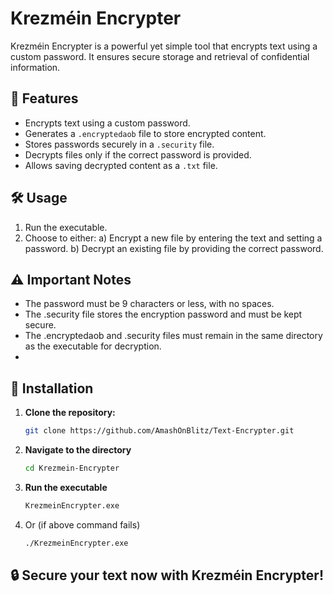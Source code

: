 # Krezméin Encrypter

Krezméin Encrypter is a powerful yet simple tool that encrypts text using a custom password. It ensures secure storage and retrieval of confidential information.

## 🚀 Features
- Encrypts text using a custom password.
- Generates a `.encryptedaob` file to store encrypted content.
- Stores passwords securely in a `.security` file.
- Decrypts files only if the correct password is provided.
- Allows saving decrypted content as a `.txt` file.

## 🛠 Usage
1. Run the executable.
2. Choose to either:
   a) Encrypt a new file by entering the text and setting a password.
   b) Decrypt an existing file by providing the correct password.

## ⚠️ Important Notes

- The password must be 9 characters or less, with no spaces.
- The .security file stores the encryption password and must be kept secure.
- The .encryptedaob and .security files must remain in the same directory as the executable for decryption.
- 

## 🔧 Installation
1. **Clone the repository:**
   ```sh
   git clone https://github.com/AmashOnBlitz/Text-Encrypter.git
2. **Navigate to the directory**
   ```sh
   cd Krezmein-Encrypter
3. **Run the executable**
   ```sh
   KrezmeinEncrypter.exe
4. Or (if above command fails)
   ```sh
   ./KrezmeinEncrypter.exe
   
## 🔒 Secure your text now with Krezméin Encrypter!

